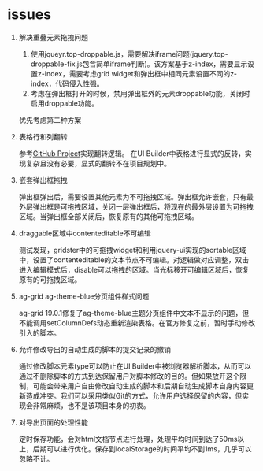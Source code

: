 # issues

1. 解决重叠元素拖拽问题
    1. 使用jqueyr.top-droppable.js，需要解决iframe问题(jquery.top-droppable-fix.js包含简单iframe判断)。该方案基于z-index，需要显示设置z-index，需要考虑grid widget和弹出框中相同元素设置不同的z-index，代码侵入性强。
    2. 考虑在弹出框打开的时候，禁用弹出框外的元素droppable功能，关闭时启用droppable功能。

    优先考虑第二种方案

2. 表格行和列翻转

    参考[GitHub Project](https://github.com/LMFinney/ag-grid-partial)实现翻转逻辑。
    在UI Builder中表格进行显式的反转，实现复杂且没有必要，显式的翻转不在项目规划中。

3. 嵌套弹出框拖拽

    弹出框弹出后，需要设置其他元素为不可拖拽区域。弹出框允许嵌套，只有最外层弹出框是可拖拽区域，关闭一层弹出框后，将现在的最外层设置为可拖拽区域。当弹出框全部关闭后，恢复原有的其他可拖拽区域。

4. draggable区域中contenteditable不可编辑

    测试发现，gridster中的可拖拽widget和利用jquery-ui实现的sortable区域中，设置了contenteditable的文本节点不可编辑。对逻辑做对应调整，双击进入编辑模式后，disable可以拖拽的区域。当光标移开可编辑区域后，恢复原有的可拖拽区域。

5. ag-grid ag-theme-blue分页组件样式问题

    ag-grid 19.0.1修复了ag-theme-blue主题分页组件中文本不显示的问题，但不能调用setColumnDefs动态重新渲染表格。在官方修复之前，暂时手动修改引入的脚本。

6. 允许修改导出的自动生成的脚本的提交记录的撤销

    通过修改脚本元素type可以防止在UI Builder中被浏览器解析脚本，从而可以通过不删除脚本的方式到达保留用户对脚本修改的目的。但如果放开这个限制，可能会带来用户自由修改自动生成的脚本和后期自动生成脚本自身内容更新造成冲突。我们可以采用类似Git的方式，允许用户选择保留的内容，但实现会非常麻烦，也不是该项目本身的初衷。

7. 对导出页面的处理性能

    定时保存功能，会对html文档节点进行处理，处理平均时间到达了50ms以上，后期可以进行优化。保存到localStorage的时间平均不到1ms，几乎可以忽略不计。